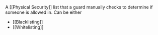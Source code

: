 A [[Physical Security]] list that a guard manually checks to determine if someone is allowed in.
Can be either
- [[Blacklisting]]
- [[Whitelisting]]